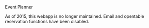 
Event Planner

As of 2015, this webapp is no longer maintained. Email and opentable reservation functions have been disabled.
